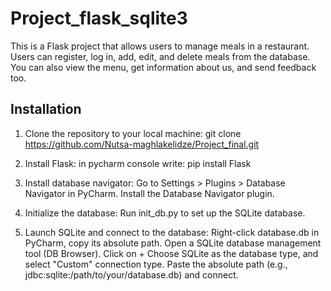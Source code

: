 # Project_flask_sqlite3

This is a Flask project that allows users to manage meals in a restaurant. Users can register, log in, add, edit, and delete meals from the database. You can also view the menu, get information about us, and send feedback too.

## Installation

1. Clone the repository to your local machine:
   git clone https://github.com/Nutsa-maghlakelidze/Project_final.git

2. Install Flask:
in pycharm console write: pip install Flask

3. Install database navigator:
Go to Settings > Plugins > Database Navigator in PyCharm.
Install the Database Navigator plugin.

4. Initialize the database:
Run init_db.py to set up the SQLite database.

5. Launch SQLite and connect to the database:
Right-click database.db in PyCharm, copy its absolute path.
Open a SQLite database management tool (DB Browser).
Click on + 
Choose SQLite as the database type, and select "Custom" connection type.
Paste the absolute path (e.g., jdbc:sqlite:/path/to/your/database.db) and connect.

